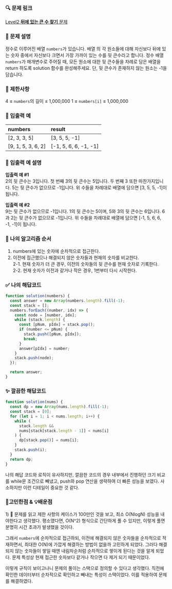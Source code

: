 ### 🔍 문제 링크
[Level2 **뒤에 있는 큰 수 찾기** 문제](https://school.programmers.co.kr/learn/courses/30/lessons/154539)

### 📘 문제 설명
정수로 이루어진 배열 `numbers`가 있습니다. 배열 의 각 원소들에 대해 자신보다 뒤에 있는 숫자 중에서 자신보다 크면서 가장 가까이 있는 수를 뒷 큰수라고 합니다.
정수 배열 `numbers`가 매개변수로 주어질 때, 모든 원소에 대한 뒷 큰수들을 차례로 담은 배열을 return 하도록 solution 함수를 완성해주세요. 단, 뒷 큰수가 존재하지 않는 원소는 -1을 담습니다.

### 📕 제한사항
4 ≤ `numbers`의 길이 ≤ 1,000,000
1 ≤ `numbers[i]` ≤ 1,000,000

### 📙 입출력 예
|numbers|result|
|:---|:---|
|[2, 3, 3, 5]|[3, 5, 5, -1]|
|[9, 1, 5, 3, 6, 2]|[-1, 5, 6, 6, -1, -1]|

### 📒 입출력 예 설명
**입출력 예 #1**  
2의 뒷 큰수는 3입니다. 첫 번째 3의 뒷 큰수는 5입니다. 두 번째 3 또한 마찬가지입니다. 5는 뒷 큰수가 없으므로 -1입니다. 위 수들을 차례대로 배열에 담으면 [3, 5, 5, -1]이 됩니다.

**입출력 예 #2**  
9는 뒷 큰수가 없으므로 -1입니다. 1의 뒷 큰수는 5이며, 5와 3의 뒷 큰수는 6입니다. 6과 2는 뒷 큰수가 없으므로 -1입니다. 위 수들을 차례대로 배열에 담으면 [-1, 5, 6, 6, -1, -1]이 됩니다.

### 📔 나의 알고리즘 순서
1. numbers에 있는 숫자에 순차적으로 접근한다.
2. 이전에 접근했으나 해결되지 않은 숫자들과 현재의 숫자를 비교한다.  
  2-1. 현재 숫자가 더 큰 경우, 이전의 숫자들의 뒷 큰수를 현재 숫자로 기록한다.  
  2-2. 현재 숫자가 이전과 같거나 작은 경우, 1번부터 다시 시작한다.  

### ✅ 나의 해답코드
```javascript
function solution(numbers) {
  const answer = new Array(numbers.length).fill(-1);
  const stack = [];
  numbers.forEach((number, idx) => {
    const node = [number, idx];
    while (stack.length) {
      const [pNum, pIdx] = stack.pop();
      if (number <= pNum) {
        stack.push([pNum, pIdx]);
        break;
      }
      answer[pIdx] = number;
    }
    stack.push(node);
  });

  return answer;
}
```

### ✨ 깔끔한 해답코드
```javascript
function solution(nums) {
  const dp = new Array(nums.length).fill(-1);
  const stack = [0];
  for (let i = 1; i < nums.length; i++) {
    while (
      stack.length && 
      nums[stack[stack.length - 1]] < nums[i]
    ) {
      dp[stack.pop()] = nums[i];
    }
    stack.push(i);
  }
  return dp;
}
```
나의 해답 코드와 로직이 유사하지만, 깔끔한 코드의 경우 내부에서 진행하던 크기 비교를 while문 조건으로 빼냈고, push와 pop 연산을 생략하여 더 빠른 성능을 보였다. 사소하지만 이런 디테일이 중요한 것 같다.

### 🤔고민한점 & 💡배운점
1\) 🤔 문제를 읽고 제한 사항의 케이스가 100만인 것을 보고, 최소 O(NlogN) 성능을 내야한다고 생각했다. 평소였다면, O(N^2) 형식으로 간단하게 풀 수 있지만, 이렇게 풀면 분명히 시간 초과가 발생했을 것이다.

그래서 `numbers`에 순차적으로 접근하되, 이전에 해결되지 않은 숫자들을 순차적으로 적재하면서, 최대한 O(N)에 가깝게 해결하는 방법이 없을까 고민하게 되었다. 그러다 해결되지 않는 숫자들이 쌓일 때엔 내림차순처럼 순차적으로 쌓이게 된다는 것을 알게 되었다. 문제 특성상 현재 접근한 숫자보다 같거나 작으면 다 제거 되기 때문이었다.

이렇게 규칙이 보이고나니 문제의 풀이는 스택으로 정의할 수 있다고 생각했다. 직전에 확인한 데이터부터 순차적으로 확인하고 빼내는 특성이 스택이었다. 이를 적용하여 문제를 해결하였다. 
